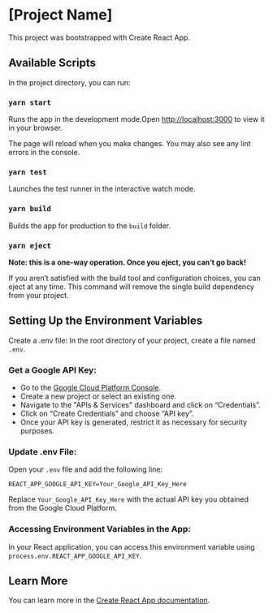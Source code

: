 
# [Project Name]
This project was bootstrapped with Create React App.

## Available Scripts
In the project directory, you can run:

### `yarn start`
Runs the app in the development mode.Open [http://localhost:3000](http://localhost:3000) to view it in your browser.

The page will reload when you make changes. You may also see any lint errors in the console.

### `yarn test`
Launches the test runner in the interactive watch mode.

### `yarn build`
Builds the app for production to the `build` folder.

### `yarn eject`
**Note: this is a one-way operation. Once you eject, you can’t go back!**

If you aren’t satisfied with the build tool and configuration choices, you can eject at any time. This command will remove the single build dependency from your project.

## Setting Up the Environment Variables
Create a .env file: In the root directory of your project, create a file named `.env`.

### Get a Google API Key:
- Go to the [Google Cloud Platform Console](https://console.cloud.google.com/).
- Create a new project or select an existing one.
- Navigate to the "APIs & Services" dashboard and click on “Credentials”.
- Click on “Create Credentials” and choose “API key”.
- Once your API key is generated, restrict it as necessary for security purposes.

### Update .env File:
Open your `.env` file and add the following line:
```
REACT_APP_GOOGLE_API_KEY=Your_Google_API_Key_Here
```
Replace `Your_Google_API_Key_Here` with the actual API key you obtained from the Google Cloud Platform.

### Accessing Environment Variables in the App:
In your React application, you can access this environment variable using `process.env.REACT_APP_GOOGLE_API_KEY`.

## Learn More
You can learn more in the [Create React App documentation](https://facebook.github.io/create-react-app/docs/getting-started).
